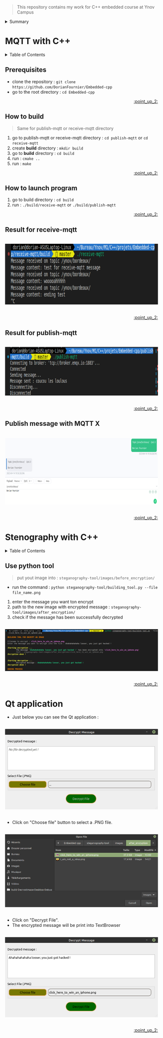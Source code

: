 <div id="top"></div>

>This repository contains my work for C++ embedded course at Ynov Campus

<details>
  <summary>Summary</summary>
  <ol>
    <li><a href="#mqtt-with-c">MQTT with C++</a></li>
    <li><a href="#stenography-with-c">Stenography with C++</a></li>
  </ol>
</details>

# MQTT with C++

<details>
  <summary>Table of Contents</summary>
  <ol>
    <li><a href="#prerequisites">Prerequisites</a></li>
    <li><a href="#how-to-build">How to build</a></li>
    <li><a href="#how-to-launch-program">How to launch program</a></li>
    <li><a href="#result-for-receive-mqtt">Result for receive-mqtt</a></li>
    <li><a href="#result-for-publish-mqtt">Result for publish-mqtt</a></li>
    <li><a href="#publish-message-with-mqtt-x">Publish message with MQTT X</a></li>
  </ol>
</details>

## Prerequisites

- clone the repository : ```git clone https://github.com/DorianFournier/Embedded-cpp```
- go to the root directory : ```cd Embedded-cpp```

<p align="right"><a href="#top">:point_up_2:</a></p>

## How to build
> Same for publish-mqtt or receive-mqtt directory

1. go to publish-mqtt or receive-mqtt directory : ```cd publish-mqtt``` or ```cd receive-mqtt```
2. create **build** directory : ```mkdir build``` 
3. go to **build** directory : ```cd build```
4. run : ```cmake ..```
5. run : ```make```

<p align="right"><a href="#top">:point_up_2:</a></p>

## How to launch program 

1. go to build directory : ```cd build```
2. run : ```./build/receive-mqtt``` or ```./build/publish-mqtt```

<p align="right"><a href="#top">:point_up_2:</a></p>

## Result for receive-mqtt 
<div align="center">
  </br>
  <img src="images/receive-mqtt message test.png" alt="Receive-mqtt test" height="200">
  </br></br>
</div>

<p align="right"><a href="#top">:point_up_2:</a></p>

## Result for publish-mqtt
<div align="center">
  </br>
  <img src="images/publish-mqtt-message.png" alt="Receive-mqtt test" height="160">
  </br></br>
</div>

<p align="right"><a href="#top">:point_up_2:</a></p>

## Publish message with MQTT X
<div align="center">
  </br>
  <img src="images/publish-mqttx.png" alt="Publish on MQTT X" width="700" height="220">
  </br></br>
</div>

<p align="right"><a href="#top">:point_up_2:</a></p>

# Stenography with C++

<details>
  <summary>Table of Contents</summary>
  <ol>
    <li><a href="#use-python-tool">Use python tool</a></li>
    <li><a href="#qt-application">Qt application</a></li>
  </ol>
</details>

## Use python tool

> put yout image into : ```steganography-tool/images/before_encryption/```

- run the command : ```python steganography-tool/building_tool.py --file file_name.png```

1. enter the message you want ton encrypt
2. path to the new image with encrypted message : ```steganography-tool/images/after_encryption/```
2. check if the message has been successfully decrypted

<div align="center">
  </br>
  <img src="images/building_tool.png" alt="Result python tool">
  </br></br>
</div>

<p align="right"><a href="#top">:point_up_2:</a></p>

# Qt application

- Just below you can see the Qt application :

<div align="left">
  </br>
  <img src="images/application.png" alt="Qt application">
  </br></br>
</div>

- Click on "Choose file" button to select a .PNG file.

<div align="left">
  </br>
  <img src="images/browse_file.png" alt="Browse file">
  </br></br>
</div>

- Click on "Decrypt File". 
- The encrypted message will be print into TextBrowser
<div align="left">
  </br>
  <img src="images/decrypted_message.png" alt="Result python tool">
  </br></br>
</div>

<p align="right"><a href="#top">:point_up_2:</a></p>
